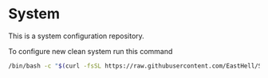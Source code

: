 # System

This is a system configuration repository.

To configure new clean system run this command
```bash
/bin/bash -c "$(curl -fsSL https://raw.githubusercontent.com/EastHell/System/master/install.sh)"
```
